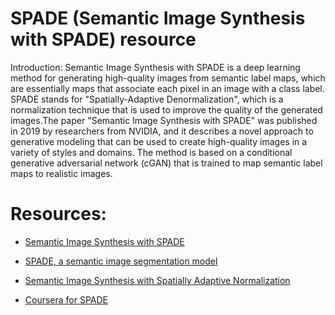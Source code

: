 # SPADE (Semantic Image Synthesis with SPADE) resource 

  Introduction:
        Semantic Image Synthesis with SPADE is a deep learning method for generating high-quality images from semantic label maps, which are essentially maps that associate each pixel in an image with a class label. SPADE stands for "Spatially-Adaptive Denormalization", which is a normalization technique that is used to improve the quality of the generated images.The paper "Semantic Image Synthesis with SPADE" was published in 2019 by researchers from NVIDIA, and it describes a novel approach to generative modeling that can be used to create high-quality images in a variety of styles and domains. The method is based on a conditional generative adversarial network (cGAN) that is trained to map semantic label maps to realistic images.

# Resources:
 - [Semantic Image Synthesis with SPADE](https://arxiv.org/pdf/2012.04644.pdf)
     
 - [SPADE, a semantic image segmentation model](https://www.kaggle.com/code/residentmario/spade-a-semantic-image-segmentation-model)

- [Semantic Image Synthesis with Spatially Adaptive Normalization](https://youtu.be/XKFp0bFG1tE)

- [Coursera for SPADE](https://www.coursera.org/lecture/data-patterns/5-3-spade-sequential-pattern-mining-in-vertical-data-format-sOm9A)